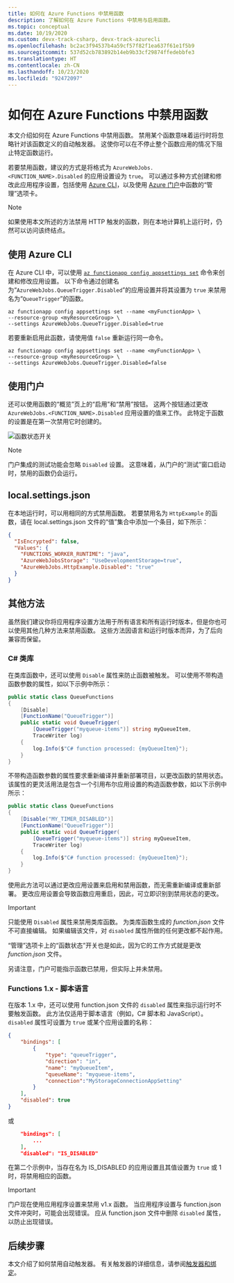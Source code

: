```yaml
---
title: 如何在 Azure Functions 中禁用函数
description: 了解如何在 Azure Functions 中禁用与启用函数。
ms.topic: conceptual
ms.date: 10/19/2020
ms.custom: devx-track-csharp, devx-track-azurecli
ms.openlocfilehash: bc2ac3f94537b4a59cf57f82f1ea637f61e1f5b9
ms.sourcegitcommit: 537d52cb783892b14eb9b33cf29874ffedebbfe3
ms.translationtype: HT
ms.contentlocale: zh-CN
ms.lasthandoff: 10/23/2020
ms.locfileid: "92472097"
---
```

# <a name="how-to-disable-functions-in-azure-functions"></a>如何在 Azure Functions 中禁用函数

本文介绍如何在 Azure Functions 中禁用函数。 禁用某个函数意味着运行时将忽略针对该函数定义的自动触发器。 这使你可以在不停止整个函数应用的情况下阻止特定函数运行。

若要禁用函数，建议的方式是将格式为 `AzureWebJobs.<FUNCTION_NAME>.Disabled` 的应用设置设为 `true`。 可以通过多种方式创建和修改此应用程序设置，包括使用 [Azure CLI](/cli/)，以及使用 [Azure 门户](https://portal.azure.cn)中函数的“管理”选项卡。 

> [!NOTE]  
> 如果使用本文所述的方法禁用 HTTP 触发的函数，则在本地计算机上运行时，仍然可以访问该终结点。  

## <a name="use-the-azure-cli"></a>使用 Azure CLI

在 Azure CLI 中，可以使用 [`az functionapp config appsettings set`](/cli/functionapp/config/appsettings#az-functionapp-config-appsettings-set) 命令来创建和修改应用设置。 以下命令通过创建名为“`AzureWebJobs.QueueTrigger.Disabled`”的应用设置并将其设置为 `true` 来禁用名为“`QueueTrigger`”的函数。 

```azurecli
az functionapp config appsettings set --name <myFunctionApp> \
--resource-group <myResourceGroup> \
--settings AzureWebJobs.QueueTrigger.Disabled=true
```

若要重新启用此函数，请使用值 `false` 重新运行同一命令。

```azurecli
az functionapp config appsettings set --name <myFunctionApp> \
--resource-group <myResourceGroup> \
--settings AzureWebJobs.QueueTrigger.Disabled=false
```

## <a name="use-the-portal"></a>使用门户

还可以使用函数的“概览”页上的“启用”和“禁用”按钮。 这两个按钮通过更改 `AzureWebJobs.<FUNCTION_NAME>.Disabled` 应用设置的值来工作。 此特定于函数的设置是在第一次禁用它时创建的。

![函数状态开关](./media/disable-function/function-state-switch.png)

> [!NOTE]  
> 门户集成的测试功能会忽略 `Disabled` 设置。 这意味着，从门户的“测试”窗口启动时，禁用的函数仍会运行。 

## <a name="localsettingsjson"></a>local.settings.json

在本地运行时，可以用相同的方式禁用函数。 若要禁用名为 `HttpExample` 的函数，请在 local.settings.json 文件的“值”集合中添加一个条目，如下所示：

```json
{
  "IsEncrypted": false,
  "Values": {
    "FUNCTIONS_WORKER_RUNTIME": "java",
    "AzureWebJobsStorage": "UseDevelopmentStorage=true", 
    "AzureWebJobs.HttpExample.Disabled": "true"
  }
}
``` 

## <a name="other-methods"></a>其他方法

虽然我们建议你将应用程序设置方法用于所有语言和所有运行时版本，但是你也可以使用其他几种方法来禁用函数。 这些方法因语言和运行时版本而异，为了后向兼容而保留。 

### <a name="c-class-libraries"></a>C# 类库

在类库函数中，还可以使用 `Disable` 属性来防止函数被触发。 可以使用不带构造函数参数的属性，如以下示例中所示：

```csharp
public static class QueueFunctions
{
    [Disable]
    [FunctionName("QueueTrigger")]
    public static void QueueTrigger(
        [QueueTrigger("myqueue-items")] string myQueueItem, 
        TraceWriter log)
    {
        log.Info($"C# function processed: {myQueueItem}");
    }
}
```

不带构造函数参数的属性要求重新编译并重新部署项目，以更改函数的禁用状态。 该属性的更灵活用法是包含一个引用布尔应用设置的构造函数参数，如以下示例中所示：

```csharp
public static class QueueFunctions
{
    [Disable("MY_TIMER_DISABLED")]
    [FunctionName("QueueTrigger")]
    public static void QueueTrigger(
        [QueueTrigger("myqueue-items")] string myQueueItem, 
        TraceWriter log)
    {
        log.Info($"C# function processed: {myQueueItem}");
    }
}
```

使用此方法可以通过更改应用设置来启用和禁用函数，而无需重新编译或重新部署。 更改应用设置会导致函数应用重启，因此，可立即识别到禁用状态的更改。

> [!IMPORTANT]
> 只能使用 `Disabled` 属性来禁用类库函数。 为类库函数生成的 *function.json* 文件不可直接编辑。 如果编辑该文件，对 `disabled` 属性所做的任何更改都不起作用。
>
> “管理”选项卡上的“函数状态”开关也是如此，因为它的工作方式就是更改 *function.json* 文件。 
>
> 另请注意，门户可能指示函数已禁用，但实际上并未禁用。

### <a name="functions-1x---scripting-languages"></a>Functions 1.x - 脚本语言

在版本 1.x 中，还可以使用 function.json 文件的 `disabled` 属性来指示运行时不要触发函数。 此方法仅适用于脚本语言（例如，C# 脚本和 JavaScript）。 `disabled` 属性可设置为 `true` 或某个应用设置的名称：

```json
{
    "bindings": [
        {
            "type": "queueTrigger",
            "direction": "in",
            "name": "myQueueItem",
            "queueName": "myqueue-items",
            "connection":"MyStorageConnectionAppSetting"
        }
    ],
    "disabled": true
}
```
或 

```json
    "bindings": [
        ...
    ],
    "disabled": "IS_DISABLED"
```

在第二个示例中，当存在名为 IS_DISABLED 的应用设置且其值设置为 `true` 或 1 时，将禁用相应的函数。

>[!IMPORTANT]  
>门户现在使用应用程序设置来禁用 v1.x 函数。 当应用程序设置与 function.json 文件冲突时，可能会出现错误。 应从 function.json 文件中删除 `disabled` 属性，以防止出现错误。 


## <a name="next-steps"></a>后续步骤

本文介绍了如何禁用自动触发器。 有关触发器的详细信息，请参阅[触发器和绑定](functions-triggers-bindings.md)。

